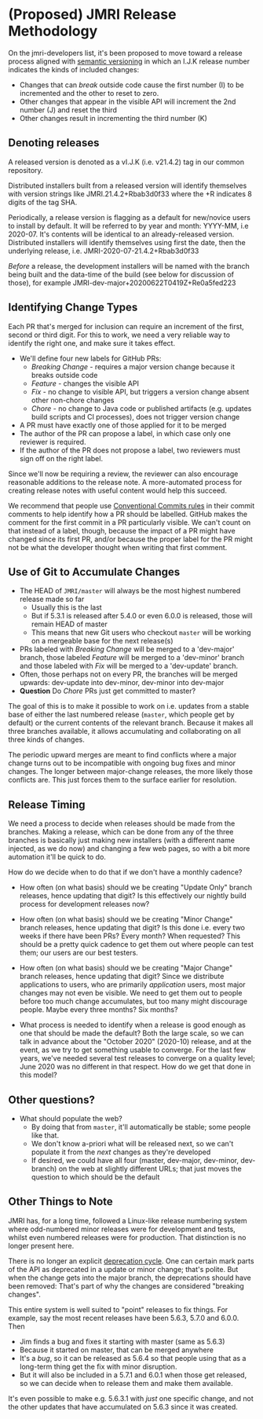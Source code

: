 # (Proposed) JMRI Release Methodology

On the jmri-developers list, it's been proposed to move toward a release process aligned with [semantic versioning](https://semver.org) in which an I.J.K release number indicates the kinds of included changes:

 - Changes that can _break_ outside code cause the first number (I) to be incremented and the other to reset to zero.
 - Other changes that appear in the visible API will increment the 2nd number (J) and reset the third
 - Other changes result in incrementing the third number (K) 
 
## Denoting releases 

A released version is denoted as a vI.J.K (i.e. v21.4.2) tag in our common repository.
 
Distributed installers built from a released version will identify themselves with version strings like JMRI.21.4.2+Rbab3d0f33 where the +R indicates 8 digits of the tag SHA.  
 
Periodically, a release version is flagging as a default for new/novice users to install by default.  It will be referred to by year and month: YYYY-MM, i.e 2020-07. It's contents will be identical to an already-released version.  Distributed installers will identify themselves using first the date, then the underlying release, i.e. JMRI-2020-07-21.4.2+Rbab3d0f33

_Before_ a release, the development installers will be named with the branch being built and the data-time of the build (see below for discussion of those), for example JMRI-dev-major+20200622T0419Z+Re0a5fed223
 
## Identifying Change Types

Each PR that's merged for inclusion can require an increment of the first, second or third digit.  For this to work, we need a very reliable way to identify the right one, and make sure it takes effect.

 - We'll define four new labels for GitHub PRs:
   - _Breaking Change_ - requires a major version change because it breaks outside code
   - _Feature_ - changes the visible API
   - _Fix_ - no change to visible API, but triggers a version change absent other non-chore changes
   - _Chore_ - no change to Java code or published artifacts (e.g. updates build scripts and CI processes), does not trigger version change
 - A PR must have exactly one of those applied for it to be merged
 - The author of the PR can propose a label, in which case only one reviewer is required.
 - If the author of the PR does not propose a label, two reviewers must sign off on the right label.
 
Since we'll now be requiring a review, the reviewer can also encourage reasonable additions to the release note. A more-automated process for creating release notes with useful content would help this succeed.

We recommend that people use [Conventional Commits rules](https://www.conventionalcommits.org/en/v1.0.0/) in their commit comments to help identify how a PR should be labelled.  GitHub makes the comment for the first commit in a PR particularly visible.  We can't count on that instead of a label, though, because the impact of a PR might have changed since its first PR, and/or because the proper label for the PR might not be what the developer thought when writing that first comment. 

## Use of Git to Accumulate Changes
 
 - The HEAD of `JMRI/master` will always be the most highest numbered release made so far
     - Usually this is the last
     - But if 5.3.1 is released after 5.4.0 or even 6.0.0 is released, those will remain HEAD of master
     - This means that new Git users who checkout `master` will be working on a mergeable base for the next release(s)
  - PRs labeled with _Breaking Change_ will be merged to a 'dev-major' branch, those labeled _Feature_ will be merged to a 'dev-minor' branch and those labeled with _Fix_ will be merged to a 'dev-update' branch.
  - Often, those perhaps not on every PR, the branches will be merged upwards: dev-update into dev-minor, dev-minor into dev-major
  - __Question__ Do _Chore_ PRs just get committed to master?
  
The goal of this is to make it possible to work on i.e. updates from a stable base of either the last numbered release (`master`, which people get by default) or the current contents of the relevant branch.  Because it makes all three branches available, it allows accumulating and collaborating on all three kinds of changes.

The periodic upward merges are meant to find conflicts where a major change turns out to be incompatible with ongoing bug fixes and minor changes.  The longer between major-change releases, the more likely those conflicts are.  This just forces them to the surface earlier for resolution.

## Release Timing

We need a process to decide when releases should be made from the branches. Making a release, which can be done from any of the three branches is basically just making new installers (with a different name injected, as we do now) and changing a few web pages, so with a bit more automation it'll be quick to do.  

How do we decide when to do that if we don't have a monthly cadence?

 - How often (on what basis) should we be creating "Update Only" branch releases, hence updating that digit?  Is this effectively our nightly build process for development releases now?
 
 - How often (on what basis) should we be creating "Minor Change" branch releases, hence updating that digit?  Is this done i.e. every two weeks if there have been PRs? Every month? When requested?  This should be a pretty quick cadence to get them out where people can test them; our users are our best testers.
 
 - How often (on what basis) should we be creating "Major Change" branch releases, hence updating that digit? Since we distribute applications to users, who are primarily _application_ users, most major changes may not even be visible.  We need to get them out to people before too much change accumulates, but too many might discourage people.  Maybe every three months? Six months?

 - What process is needed to identify when a release is good enough as one that should be made the default? Both the large scale, so we can talk in advance about the "October 2020" (2020-10) release, and at the event, as we try to get something usable to converge. For the last few years, we've needed several test releases to converge on a quality level; June 2020 was no different in that respect. How do we get that done in this model?
 
## Other questions?

 - What should populate the web? 
   - By doing that from `master`, it'll automatically be stable; some people like that.
   - We don't know a-priori what will be released next, so we can't populate it from the _next_ changes as they're developed
   - If desired, we could have all four (master, dev-major, dev-minor, dev-branch) on the web at slightly different URLs; that just moves the question to which should be the default
    

 ## Other Things to Note
 
JMRI has, for a long time, followed a Linux-like release numbering system where odd-numbered minor releases were for development and tests, whilst even numbered releases were for production. That distinction is no longer present here.

There is no longer an explicit [deprecation cycle](https://www.jmri.org/help/en/html/doc/Technical/RP.shtml#deprecating). One can certain mark parts of the API as deprecated in a update or minor change; that's polite.  But when the change gets into the major branch, the deprecations should have been removed:  That's part of why the changes are considered "breaking changes".

This entire system is well suited to "point" releases to fix things.  For example, say the most recent releases have been 5.6.3, 5.7.0 and 6.0.0.  Then
 - Jim finds a bug and fixes it starting with master (same as 5.6.3)
 - Because it started on master, that can be merged anywhere
 - It's a _bug_, so it can be released as 5.6.4 so that people using that as a long-term thing get the fix with minor disruption.
 - But it will also be included in a 5.7.1 and 6.0.1 when those get released, so we can decide when to release them and make them available.

It's even possible to make e.g. 5.6.3.1 with _just_ one specific change, and not the other updates that have accumulated on 5.6.3 since it was created.
 
 

